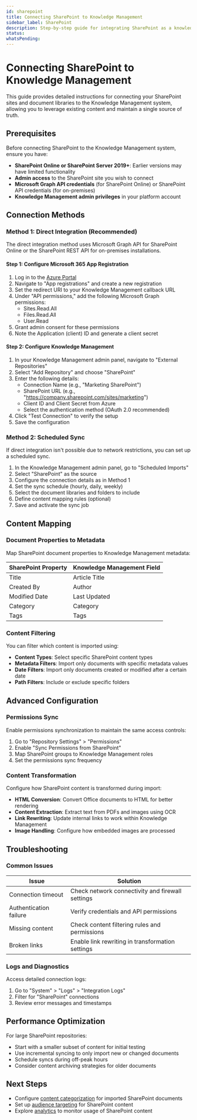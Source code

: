 ```yaml
---
id: sharepoint
title: Connecting SharePoint to Knowledge Management
sidebar_label: SharePoint
description: Step-by-step guide for integrating SharePoint as a knowledge repository
status: 
whatsPending: 
---
```


# Connecting SharePoint to Knowledge Management

This guide provides detailed instructions for connecting your SharePoint sites and document libraries to the Knowledge Management system, allowing you to leverage existing content and maintain a single source of truth.

## Prerequisites

Before connecting SharePoint to the Knowledge Management system, ensure you have:

- **SharePoint Online or SharePoint Server 2019+**: Earlier versions may have limited functionality
- **Admin access** to the SharePoint site you wish to connect
- **Microsoft Graph API credentials** (for SharePoint Online) or SharePoint API credentials (for on-premises)
- **Knowledge Management admin privileges** in your platform account

## Connection Methods

### Method 1: Direct Integration (Recommended)

The direct integration method uses Microsoft Graph API for SharePoint Online or the SharePoint REST API for on-premises installations.

#### Step 1: Configure Microsoft 365 App Registration

1. Log in to the [Azure Portal](https://portal.azure.com)
2. Navigate to "App registrations" and create a new registration
3. Set the redirect URI to your Knowledge Management callback URL
4. Under "API permissions," add the following Microsoft Graph permissions:
   - Sites.Read.All
   - Files.Read.All
   - User.Read
5. Grant admin consent for these permissions
6. Note the Application (client) ID and generate a client secret

#### Step 2: Configure Knowledge Management

1. In your Knowledge Management admin panel, navigate to "External Repositories"
2. Select "Add Repository" and choose "SharePoint"
3. Enter the following details:
   - Connection Name (e.g., "Marketing SharePoint")
   - SharePoint URL (e.g., "https://company.sharepoint.com/sites/marketing")
   - Client ID and Client Secret from Azure
   - Select the authentication method (OAuth 2.0 recommended)
4. Click "Test Connection" to verify the setup
5. Save the configuration

### Method 2: Scheduled Sync

If direct integration isn't possible due to network restrictions, you can set up a scheduled sync.

1. In the Knowledge Management admin panel, go to "Scheduled Imports"
2. Select "SharePoint" as the source
3. Configure the connection details as in Method 1
4. Set the sync schedule (hourly, daily, weekly)
5. Select the document libraries and folders to include
6. Define content mapping rules (optional)
7. Save and activate the sync job

## Content Mapping

### Document Properties to Metadata

Map SharePoint document properties to Knowledge Management metadata:

| SharePoint Property | Knowledge Management Field |
|---------------------|----------------------------|
| Title | Article Title |
| Created By | Author |
| Modified Date | Last Updated |
| Category | Category |
| Tags | Tags |

### Content Filtering

You can filter which content is imported using:

- **Content Types**: Select specific SharePoint content types
- **Metadata Filters**: Import only documents with specific metadata values
- **Date Filters**: Import only documents created or modified after a certain date
- **Path Filters**: Include or exclude specific folders

## Advanced Configuration

### Permissions Sync

Enable permissions synchronization to maintain the same access controls:

1. Go to "Repository Settings" > "Permissions"
2. Enable "Sync Permissions from SharePoint"
3. Map SharePoint groups to Knowledge Management roles
4. Set the permissions sync frequency

### Content Transformation

Configure how SharePoint content is transformed during import:

- **HTML Conversion**: Convert Office documents to HTML for better rendering
- **Content Extraction**: Extract text from PDFs and images using OCR
- **Link Rewriting**: Update internal links to work within Knowledge Management
- **Image Handling**: Configure how embedded images are processed

## Troubleshooting

### Common Issues

| Issue | Solution |
|-------|----------|
| Connection timeout | Check network connectivity and firewall settings |
| Authentication failure | Verify credentials and API permissions |
| Missing content | Check content filtering rules and permissions |
| Broken links | Enable link rewriting in transformation settings |

### Logs and Diagnostics

Access detailed connection logs:
1. Go to "System" > "Logs" > "Integration Logs"
2. Filter for "SharePoint" connections
3. Review error messages and timestamps

## Performance Optimization

For large SharePoint repositories:

- Start with a smaller subset of content for initial testing
- Use incremental syncing to only import new or changed documents
- Schedule syncs during off-peak hours
- Consider content archiving strategies for older documents

## Next Steps

- Configure [content categorization](/docs/knowledge-management/category-management) for imported SharePoint documents
- Set up [audience targeting](/docs/knowledge-management/audience-management) for SharePoint content
- Explore [analytics](/docs/knowledge-management/analytics-reporting) to monitor usage of SharePoint content


